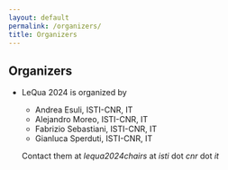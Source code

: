 ```yaml
---
layout: default
permalink: /organizers/
title: Organizers
---
```



## Organizers

- LeQua 2024 is organized by 
  - Andrea Esuli, ISTI-CNR, IT
  - Alejandro Moreo, ISTI-CNR, IT
  - Fabrizio Sebastiani, ISTI-CNR, IT
  - Gianluca Sperduti, ISTI-CNR, IT

  Contact them at *lequa2024chairs* at *isti* dot *cnr* dot *it*
  

  <!-- BEGIN COMMENTED BLOCK
- The LeQua 2022 Steering Committee consists of
  - Juan José del Coz, University of Oviedo, ES
  - Preslav Nakov, QCRI-HBKU, QA
  - Paolo Rosso, Technical University of Valencia, ES
END COMMENTED BLOCK -->



